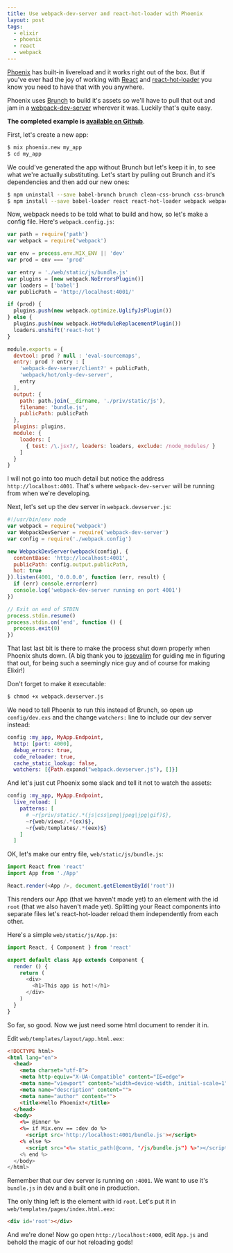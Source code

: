 ```yaml
---
title: Use webpack-dev-server and react-hot-loader with Phoenix
layout: post
tags:
  - elixir
  - phoenix
  - react
  - webpack
---
```

[Phoenix][] has built-in livereload and it works right out of the box. But if you've ever had the joy of working with [React][] and [react-hot-loader][] you know you need to have that with you anywhere.

Phoenix uses [Brunch][] to build it's assets so we'll have to pull that out and jam in a [webpack-dev-server][] wherever it was. Luckily that's quite easy.

**The completed example is [available on Github][]**.

First, let's create a new app:

```sh
$ mix phoenix.new my_app
$ cd my_app
```

We could've generated the app without Brunch but let's keep it in, to see what we're actually substituting.
Let's start by pulling out Brunch and it's dependencies and then add our new ones:

```sh
$ npm uninstall --save babel-brunch brunch clean-css-brunch css-brunch javascript-brunch sass-brunch uglify-js-brunch
$ npm install --save babel-loader react react-hot-loader webpack webpack-dev-server
```

Now, webpack needs to be told what to build and how, so let's make a config file. Here's `webpack.config.js`:

```javascript
var path = require('path')
var webpack = require('webpack')

var env = process.env.MIX_ENV || 'dev'
var prod = env === 'prod'

var entry = './web/static/js/bundle.js'
var plugins = [new webpack.NoErrorsPlugin()]
var loaders = ['babel']
var publicPath = 'http://localhost:4001/'

if (prod) {
  plugins.push(new webpack.optimize.UglifyJsPlugin())
} else {
  plugins.push(new webpack.HotModuleReplacementPlugin())
  loaders.unshift('react-hot')
}

module.exports = {
  devtool: prod ? null : 'eval-sourcemaps',
  entry: prod ? entry : [
    'webpack-dev-server/client?' + publicPath,
    'webpack/hot/only-dev-server',
    entry
  ],
  output: {
    path: path.join(__dirname, './priv/static/js'),
    filename: 'bundle.js',
    publicPath: publicPath
  },
  plugins: plugins,
  module: {
    loaders: [
      { test: /\.jsx?/, loaders: loaders, exclude: /node_modules/ }
    ]
  }
}
```

I will not go into too much detail but notice the address `http://localhost:4001`. That's where `webpack-dev-server` will be running from when we're developing.

Next, let's set up the dev server in `webpack.devserver.js`:

```js
#!/usr/bin/env node
var webpack = require('webpack')
var WebpackDevServer = require('webpack-dev-server')
var config = require('./webpack.config')

new WebpackDevServer(webpack(config), {
  contentBase: 'http://localhost:4001',
  publicPath: config.output.publicPath,
  hot: true
}).listen(4001, '0.0.0.0', function (err, result) {
  if (err) console.error(err)
  console.log('webpack-dev-server running on port 4001')
})

// Exit on end of STDIN
process.stdin.resume()
process.stdin.on('end', function () {
  process.exit(0)
})
```

That last last bit is there to make the process shut down properly when Phoenix shuts down. (A big thank you to [josevalim][] for guiding me in figuring that out, for being such a seemingly nice guy and of course for making Elixir!)

Don't forget to make it executable:

```sh
$ chmod +x webpack.devserver.js
```

We need to tell Phoenix to run this instead of Brunch, so open up `config/dev.exs` and the change `watchers:` line to include our dev server instead:

```elixir
config :my_app, MyApp.Endpoint,
  http: [port: 4000],
  debug_errors: true,
  code_reloader: true,
  cache_static_lookup: false,
  watchers: [{Path.expand("webpack.devserver.js"), []}]
```

And let's just cut Phoenix some slack and tell it not to watch the assets:

```elixir
config :my_app, MyApp.Endpoint,
  live_reload: [
    patterns: [
      # ~r{priv/static/.*(js|css|png|jpeg|jpg|gif)$},
      ~r{web/views/.*(ex)$},
      ~r{web/templates/.*(eex)$}
    ]
  ]
```

OK, let's make our entry file, `web/static/js/bundle.js`:

```js
import React from 'react'
import App from './App'

React.render(<App />, document.getElementById('root'))
```

This renders our App (that we haven't made yet) to an element with the id `root` (that we also haven't made yet). Splitting your React components into separate files let's react-hot-loader reload them independently from each other.

Here's a simple `web/static/js/App.js`:

```js
import React, { Component } from 'react'

export default class App extends Component {
  render () {
    return (
      <div>
        <h1>This app is hot!</h1>
      </div>
    )
  }
}
```

So far, so good. Now we just need some html document to render it in.

Edit `web/templates/layout/app.html.eex`:

```html
<!DOCTYPE html>
<html lang="en">
  <head>
    <meta charset="utf-8">
    <meta http-equiv="X-UA-Compatible" content="IE=edge">
    <meta name="viewport" content="width=device-width, initial-scale=1">
    <meta name="description" content="">
    <meta name="author" content="">
    <title>Hello Phoenix!</title>
  </head>
  <body>
    <%= @inner %>
    <%= if Mix.env == :dev do %>
      <script src='http://localhost:4001/bundle.js'></script>
    <% else %>
      <script src="<%= static_path(@conn, "/js/bundle.js") %>"></script>
    <% end %>
  </body>
</html>
```

Remember that our dev server is running on `:4001`. We want to use it's `bundle.js` in dev and a built one in production.

The only thing left is the element with id `root`. Let's put it in `web/templates/pages/index.html.eex`:

```html
<div id='root'></div>
```

And we're done! Now go open `http://localhost:4000`, edit `App.js` and behold the magic of our hot reloading gods!

[Phoenix]: http://www.phoenixframework.org
[React]: https://github.com/facebook/react
[react-hot-loader]: https://gaearon.github.io/react-hot-loader/
[Brunch]: http://brunch.io
[josevalim]: http://twitter.com/josevalim
[webpack-dev-server]: http://webpack.github.io/docs/webpack-dev-server.html
[available on Github]: http://github.com/mikker/phoenix-react-hot-loader "mikker/phoenix-react-hot-loader"
